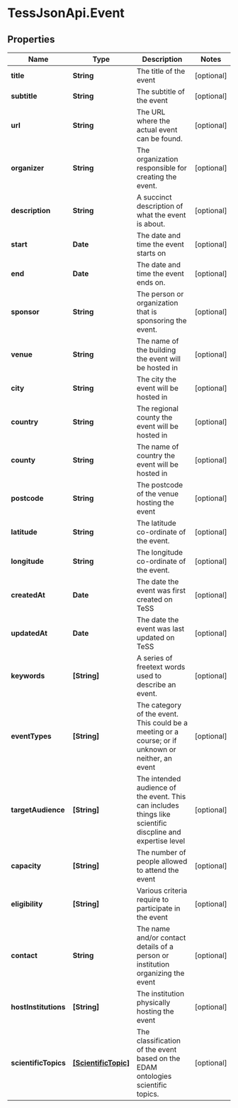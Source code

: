 # TessJsonApi.Event

## Properties
Name | Type | Description | Notes
------------ | ------------- | ------------- | -------------
**title** | **String** | The title of the event | [optional] 
**subtitle** | **String** | The subtitle of the event | [optional] 
**url** | **String** | The URL where the actual event can be found. | [optional] 
**organizer** | **String** | The organization responsible for creating the event. | [optional] 
**description** | **String** | A succinct description of what the event is about. | [optional] 
**start** | **Date** | The date and time the event starts on | [optional] 
**end** | **Date** | The date and time the event ends on. | [optional] 
**sponsor** | **String** | The person or organization that is sponsoring the event. | [optional] 
**venue** | **String** | The name of the building the event will be hosted in | [optional] 
**city** | **String** | The city the event will be hosted in | [optional] 
**country** | **String** | The regional county the event will be hosted in | [optional] 
**county** | **String** | The name of country the event will be hosted in | [optional] 
**postcode** | **String** | The postcode of the venue hosting the event | [optional] 
**latitude** | **String** | The latitude co-ordinate of the event. | [optional] 
**longitude** | **String** | The longitude co-ordinate of the event. | [optional] 
**createdAt** | **Date** | The date the event was first created on TeSS | [optional] 
**updatedAt** | **Date** | The date the event was last updated on TeSS | [optional] 
**keywords** | **[String]** | A series of freetext words used to describe an event. | [optional] 
**eventTypes** | **[String]** | The category of the event. This could be a meeting or a course; or if unknown or neither, an event | [optional] 
**targetAudience** | **[String]** | The intended audience of the event. This can includes things like scientific discpline and expertise level | [optional] 
**capacity** | **[String]** | The number of people allowed to attend the event | [optional] 
**eligibility** | **[String]** | Various criteria require to participate in the event | [optional] 
**contact** | **String** | The name and/or contact details of a person or institution organizing the event | [optional] 
**hostInstitutions** | **[String]** | The institution physically hosting the event | [optional] 
**scientificTopics** | [**[ScientificTopic]**](ScientificTopic.md) | The classification of the event based on the EDAM ontologies scientific topics. | [optional] 


